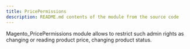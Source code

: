 ```yaml
---
title: PricePermissions
description: README.md contents of the module from the source code
---
```


Magento_PricePermissions module allows to restrict such admin rights as changing or reading product price, changing product status.
